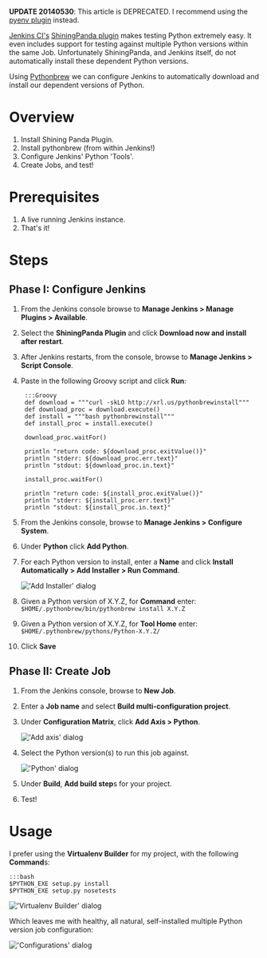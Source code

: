 **UPDATE 20140530**: This article is DEPRECATED. I recommend using the [pyenv plugin](https://wiki.jenkins-ci.org/display/JENKINS/pyenv+plugin) instead.

[Jenkins CI's](http://jenkins-ci.org/) [ShiningPanda plugin](https://wiki.jenkins-ci.org/display/JENKINS/ShiningPanda+Plugin)
makes testing Python extremely easy. It even includes support for testing
against multiple Python versions within the same Job. Unfortunately
ShiningPanda, and Jenkins itself, do not automatically install these
dependent Python versions.

Using [Pythonbrew](https://github.com/utahta/pythonbrew) we can configure
Jenkins to automatically download and install our dependent versions of Python.


Overview
========
1. Install Shining Panda Plugin.
2. Install pythonbrew (from within Jenkins!)
3. Configure Jenkins' Python 'Tools'.
4. Create Jobs, and test!


Prerequisites
=============
1. A live running Jenkins instance.
2. That's it!


Steps
=====

Phase I: Configure Jenkins
--------------------------
1. From the Jenkins console browse to **Manage Jenkins > Manage Plugins > Available**.
2. Select the **ShiningPanda Plugin** and click **Download now and install after restart**.
3. After Jenkins restarts, from the console, browse to **Manage Jenkins > Script Console**.
4. Paste in the following Groovy script and click **Run**:

        :::Groovy
	    def download = """curl -skLO http://xrl.us/pythonbrewinstall"""
	    def download_proc = download.execute()
	    def install = """bash pythonbrewinstall"""
	    def install_proc = install.execute()

	    download_proc.waitFor()

	    println "return code: ${download_proc.exitValue()}"
	    println "stderr: ${download_proc.err.text}"
	    println "stdout: ${download_proc.in.text}"

	    install_proc.waitFor()

	    println "return code: ${install_proc.exitValue()}"
	    println "stderr: ${install_proc.err.text}"
	    println "stdout: ${install_proc.in.text}"

5. From the Jenkins console, browse to **Manage Jenkins > Configure System**.
6. Under **Python** click **Add Python**.
7. For each Python version to install, enter a **Name** and click **Install Automatically > Add Installer > Run Command**.

	!['Add Installer' dialog](http://dl.dropbox.com/u/4036736/Screenshots/9b~1.png)

8. Given a Python version of X.Y.Z, for **Command** enter: `$HOME/.pythonbrew/bin/pythonbrew install X.Y.Z`
9. Given a Python version of X.Y.Z, for **Tool Home** enter: `$HOME/.pythonbrew/pythons/Python-X.Y.Z/`
10. Click **Save**

Phase II: Create Job
--------------------
1. From the Jenkins console, browse to **New Job**.
2. Enter a **Job name** and select **Build multi-configuration project**.
3. Under **Configuration Matrix**, click **Add Axis > Python**.

	!['Add axis' dialog](http://dl.dropbox.com/u/4036736/Screenshots/_mvo.png)

5. Select the Python version(s) to run this job against.

	!['Python' dialog](http://dl.dropbox.com/u/4036736/Screenshots/nhzn.png)

7. Under **Build**, **Add build step**s for your project.
8. Test!

Usage
=====
I prefer using the **Virtualenv Builder** for my project, with the following **Command**s:

    :::bash
    $PYTHON_EXE setup.py install
    $PYTHON_EXE setup.py nosetests

!['Virtualenv Builder' dialog](http://dl.dropbox.com/u/4036736/Screenshots/811y.png)

Which leaves me with healthy, all natural, self-installed multiple Python version
job configuration:

!['Configurations' dialog](http://dl.dropbox.com/u/4036736/Screenshots/5tz2.png)
